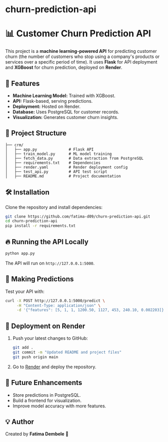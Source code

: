 # churn-prediction-api

# 📊 Customer Churn Prediction API

This project is a **machine learning-powered API** for predicting customer churn (the number of customers who stop using a company's products or services over a specific period of time). It uses **Flask** for API deployment and **XGBoost** for churn prediction, deployed on **Render**.

## 🚀 Features
- **Machine Learning Model:** Trained with XGBoost.
- **API:** Flask-based, serving predictions.
- **Deployment:** Hosted on Render.
- **Database:** Uses PostgreSQL for customer records.
- **Visualization:** Generates customer churn insights.

## 📂 Project Structure
```
├── crm/
│   ├── app.py              # Flask API
│   ├── train_model.py      # ML model training
│   ├── fetch_data.py       # Data extraction from PostgreSQL
│   ├── requirements.txt    # Dependencies
│   ├── render.yaml         # Render deployment config
│   ├── test_api.py         # API test script
│   ├── README.md           # Project documentation
```

## 🛠️ Installation
Clone the repository and install dependencies:
```sh
git clone https://github.com/fatima-d09/churn-prediction-api.git
cd churn-prediction-api
pip install -r requirements.txt
```

## 🔥 Running the API Locally
```sh
python app.py
```
The API will run on `http://127.0.0.1:5000`.

## 🎯 Making Predictions
Test your API with:
```sh
curl -X POST http://127.0.0.1:5000/predict \
     -H "Content-Type: application/json" \
     -d '{"features": [5, 1, 1, 1200.50, 1127, 453, 240.10, 0.002203]}'
```

## 🚀 Deployment on Render
1. Push your latest changes to GitHub:
   ```sh
   git add .
   git commit -m "Updated README and project files"
   git push origin main
   ```
2. Go to [Render](https://render.com/) and deploy the repository.

## 📝 Future Enhancements
- Store predictions in PostgreSQL.
- Build a frontend for visualization.
- Improve model accuracy with more features.

## 💡 Author
Created by **Fatima Dembele** 🚀

